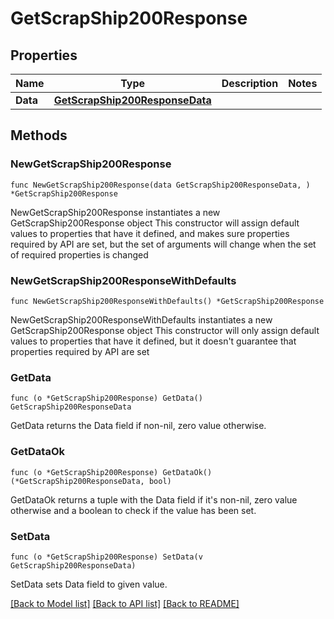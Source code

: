 # GetScrapShip200Response

## Properties

Name | Type | Description | Notes
------------ | ------------- | ------------- | -------------
**Data** | [**GetScrapShip200ResponseData**](GetScrapShip200ResponseData.md) |  | 

## Methods

### NewGetScrapShip200Response

`func NewGetScrapShip200Response(data GetScrapShip200ResponseData, ) *GetScrapShip200Response`

NewGetScrapShip200Response instantiates a new GetScrapShip200Response object
This constructor will assign default values to properties that have it defined,
and makes sure properties required by API are set, but the set of arguments
will change when the set of required properties is changed

### NewGetScrapShip200ResponseWithDefaults

`func NewGetScrapShip200ResponseWithDefaults() *GetScrapShip200Response`

NewGetScrapShip200ResponseWithDefaults instantiates a new GetScrapShip200Response object
This constructor will only assign default values to properties that have it defined,
but it doesn't guarantee that properties required by API are set

### GetData

`func (o *GetScrapShip200Response) GetData() GetScrapShip200ResponseData`

GetData returns the Data field if non-nil, zero value otherwise.

### GetDataOk

`func (o *GetScrapShip200Response) GetDataOk() (*GetScrapShip200ResponseData, bool)`

GetDataOk returns a tuple with the Data field if it's non-nil, zero value otherwise
and a boolean to check if the value has been set.

### SetData

`func (o *GetScrapShip200Response) SetData(v GetScrapShip200ResponseData)`

SetData sets Data field to given value.



[[Back to Model list]](../README.md#documentation-for-models) [[Back to API list]](../README.md#documentation-for-api-endpoints) [[Back to README]](../README.md)


